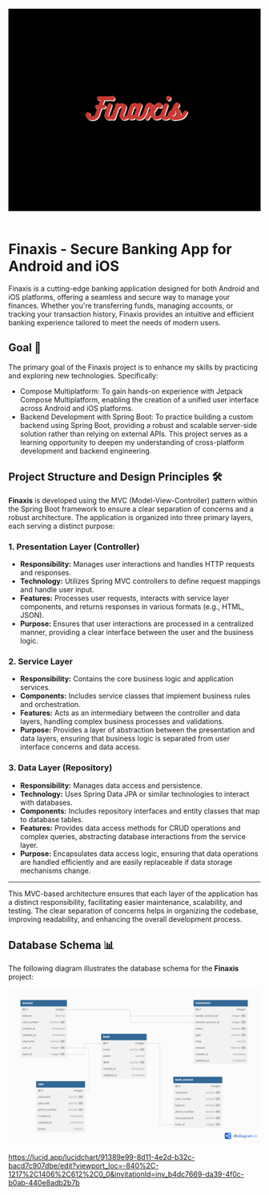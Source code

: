 <div align="center">
</br>
<img src="/screenshots/background.png"/>
</div>

</br>

# Finaxis - Secure Banking App for Android and iOS

Finaxis is a cutting-edge banking application designed for both Android and iOS platforms, offering a seamless and secure way to manage your finances. Whether you're transferring funds, managing accounts, or tracking your transaction history, Finaxis provides an intuitive and efficient banking experience tailored to meet the needs of modern users.

## Goal 👀
The primary goal of the Finaxis project is to enhance my skills by practicing and exploring new technologies. Specifically:

- Compose Multiplatform: To gain hands-on experience with Jetpack Compose Multiplatform, enabling the creation of a unified user interface across Android and iOS platforms.
- Backend Development with Spring Boot: To practice building a custom backend using Spring Boot, providing a robust and scalable server-side solution rather than relying on external APIs.
This project serves as a learning opportunity to deepen my understanding of cross-platform development and backend engineering.

## Project Structure and Design Principles 🛠

**Finaxis** is developed using the MVC (Model-View-Controller) pattern within the Spring Boot framework to ensure a clear separation of concerns and a robust architecture. The application is organized into three primary layers, each serving a distinct purpose:

### 1. **Presentation Layer (Controller)**
- **Responsibility:** Manages user interactions and handles HTTP requests and responses.
- **Technology:** Utilizes Spring MVC controllers to define request mappings and handle user input.
- **Features:** Processes user requests, interacts with service layer components, and returns responses in various formats (e.g., HTML, JSON).
- **Purpose:** Ensures that user interactions are processed in a centralized manner, providing a clear interface between the user and the business logic.

### 2. **Service Layer**
- **Responsibility:** Contains the core business logic and application services.
- **Components:** Includes service classes that implement business rules and orchestration.
- **Features:** Acts as an intermediary between the controller and data layers, handling complex business processes and validations.
- **Purpose:** Provides a layer of abstraction between the presentation and data layers, ensuring that business logic is separated from user interface concerns and data access.

### 3. **Data Layer (Repository)**
- **Responsibility:** Manages data access and persistence.
- **Technology:** Uses Spring Data JPA or similar technologies to interact with databases.
- **Components:** Includes repository interfaces and entity classes that map to database tables.
- **Features:** Provides data access methods for CRUD operations and complex queries, abstracting database interactions from the service layer.
- **Purpose:** Encapsulates data access logic, ensuring that data operations are handled efficiently and are easily replaceable if data storage mechanisms change.

---

This MVC-based architecture ensures that each layer of the application has a distinct responsibility, facilitating easier maintenance, scalability, and testing. The clear separation of concerns helps in organizing the codebase, improving readability, and enhancing the overall development process.

## Database Schema 📊

The following diagram illustrates the database schema for the **Finaxis** project:

![Database Schema](screenshots/scheme.png)






https://lucid.app/lucidchart/91389e99-8d11-4e2d-b32c-bacd7c907dbe/edit?viewport_loc=-840%2C-1217%2C1406%2C612%2C0_0&invitationId=inv_b4dc7669-da39-4f0c-b0ab-440e8adb2b7b
